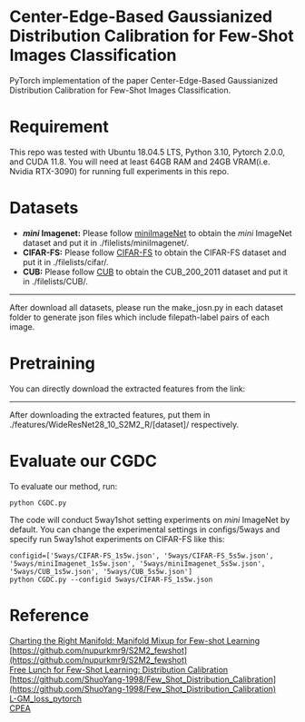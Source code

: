 # Center-Edge-Based Gaussianized Distribution Calibration for Few-Shot Images Classification
PyTorch implementation of the paper Center-Edge-Based Gaussianized Distribution Calibration for Few-Shot Images Classification.

# Requirement
This repo was tested with Ubuntu 18.04.5 LTS, Python 3.10, Pytorch 2.0.0, and CUDA 11.8. You will need at least 64GB RAM and 24GB VRAM(i.e. Nvidia RTX-3090) for running full experiments in this repo.

# Datasets
* **_mini_ Imagenet:**
Please follow [miniImageNet](https://github.com/yaoyao-liu/mini-imagenet-tools) to obtain the _mini_ ImageNet dataset and put it in ./filelists/miniImagenet/.<br>
* **CIFAR-FS:**
Please follow [CIFAR-FS](https://github.com/mrkshllr/FewTURE/blob/main/datasets/download_cifar_fs.sh) to obtain the CIFAR-FS dataset and put it in ./filelists/cifar/.<br>
* **CUB:**
Please follow [CUB](https://github.com/cyizhuo/CUB-200-2011-dataset) to obtain the CUB_200_2011 dataset and put it in ./filelists/CUB/.<br>
***
After download all datasets, please run the make_josn.py in each dataset folder to generate json files which include filepath-label pairs of each image.
# Pretraining
You can directly download the extracted features from the link:
***
After downloading the extracted features, put them in ./features/WideResNet28_10_S2M2_R/[dataset]/ respectively.
# Evaluate our CGDC
To evaluate our method, run: <br>
```
python CGDC.py
```
The code will conduct 5way1shot setting experiments on _mini_ ImageNet by default. You can change the experimental settings in configs/5ways and specify run 5way1shot experiments on CIFAR-FS like this:<br>
```
configid=['5ways/CIFAR-FS_1s5w.json', '5ways/CIFAR-FS_5s5w.json',
'5ways/miniImagenet_1s5w.json', '5ways/miniImagenet_5s5w.json',
'5ways/CUB_1s5w.json', '5ways/CUB_5s5w.json']
python CGDC.py --configid 5ways/CIFAR-FS_1s5w.json
```
# Reference
[Charting the Right Manifold: Manifold Mixup for Few-shot Learning](https://arxiv.org/pdf/1907.12087v3.pdf)<br>
[https://github.com/nupurkmr9/S2M2_fewshot](https://github.com/nupurkmr9/S2M2_fewshot)<br>
[Free Lunch for Few-Shot Learning: Distribution Calibration](https://openreview.net/forum?id=JWOiYxMG92s)<br>
[https://github.com/ShuoYang-1998/Few_Shot_Distribution_Calibration](https://github.com/ShuoYang-1998/Few_Shot_Distribution_Calibration)<br>
[L-GM_loss_pytorch](https://github.com/ChaofWang/L-GM_loss_pytorch)<br>
[CPEA](https://github.com/FushengHao/CPEA)
